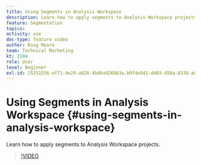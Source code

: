 ```yaml
---
title: Using Segments in Analysis Workspace
description: Learn how to apply segments to Analysis Workspace projects.
feature: Segmentation
topics: 
activity: use
doc-type: feature video
author: Doug Moore
team: Technical Marketing
kt: 2104
role: User
level: Beginner
exl-id: 25251556-ef71-4e29-a026-4b8ba9269b3a,b9f4e941-dd03-458a-8338-a6a19244e588
---
```

# Using Segments in Analysis Workspace {#using-segments-in-analysis-workspace}

Learn how to apply segments to Analysis Workspace projects.

>[!VIDEO](https://video.tv.adobe.com/v/23977/?quality=12)
